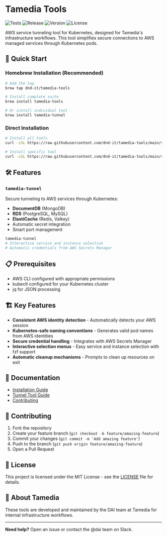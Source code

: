 # Tamedia Tools

<!-- BADGES START -->
![Tests](https://github.com/DND-IT/tamedia-tools/workflows/Test/badge.svg)
![Release](https://github.com/DND-IT/tamedia-tools/workflows/Release/badge.svg)
![Version](https://img.shields.io/github/v/release/DND-IT/tamedia-tools)
![License](https://img.shields.io/github/license/DND-IT/tamedia-tools)
<!-- BADGES END -->


AWS service tunneling tool for Kubernetes, designed for Tamedia's infrastructure workflows. This tool simplifies secure connections to AWS managed services through Kubernetes pods.

## 🚀 Quick Start

### Homebrew Installation (Recommended)

```bash
# Add the tap
brew tap dnd-it/tamedia-tools

# Install complete suite
brew install tamedia-tools

# Or install individual tool
brew install tamedia-tunnel
```

### Direct Installation

```bash
# Install all tools
curl -sSL https://raw.githubusercontent.com/dnd-it/tamedia-tools/main/scripts/install.sh | bash

# Install specific tool
curl -sSL https://raw.githubusercontent.com/dnd-it/tamedia-tools/main/scripts/install.sh | bash -s tunnel
```

## 🛠️ Features

### `tamedia-tunnel`
Secure tunneling to AWS services through Kubernetes:
- **DocumentDB** (MongoDB)
- **RDS** (PostgreSQL, MySQL)
- **ElastiCache** (Redis, Valkey)
- Automatic secret integration
- Smart port management

```bash
tamedia-tunnel
# Interactive service and instance selection
# Automatic credentials from AWS Secrets Manager
```


## 📋 Prerequisites

- AWS CLI configured with appropriate permissions
- kubectl configured for your Kubernetes cluster
- jq for JSON processing

## 🏗️ Key Features

- **Consistent AWS identity detection** - Automatically detects your AWS session
- **Kubernetes-safe naming conventions** - Generates valid pod names from AWS identities
- **Secure credential handling** - Integrates with AWS Secrets Manager
- **Interactive selection menus** - Easy service and instance selection with fzf support
- **Automatic cleanup mechanisms** - Prompts to clean up resources on exit

## 📖 Documentation

- [Installation Guide](docs/installation.md)
- [Tunnel Tool Guide](tools/tunnel/README.md)
- [Contributing](docs/contributing.md)

## 🤝 Contributing

1. Fork the repository
2. Create your feature branch (`git checkout -b feature/amazing-feature`)
3. Commit your changes (`git commit -m 'Add amazing feature'`)
4. Push to the branch (`git push origin feature/amazing-feature`)
5. Open a Pull Request

## 📄 License

This project is licensed under the MIT License - see the [LICENSE](LICENSE) file for details.

## 🏢 About Tamedia

These tools are developed and maintained by the DAI team at Tamedia for internal infrastructure workflows.

---

**Need help?** Open an issue or contact the @dai team on Slack.